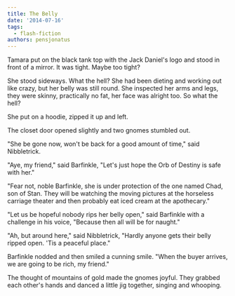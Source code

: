```yaml
---
title: The Belly
date: '2014-07-16'
tags:
  - flash-fiction
authors: pensjonatus
---
```


Tamara put on the black tank top with the Jack Daniel's logo and stood in front
of a mirror. It was tight. Maybe too tight?

<!-- truncate -->

She stood sideways. What the hell? She had been dieting and working out like
crazy, but her belly was still round. She inspected her arms and legs, they were
skinny, practically no fat, her face was alright too. So what the hell?

She put on a hoodie, zipped it up and left.

The closet door opened slightly and two gnomes stumbled out.

"She be gone now, won't be back for a good amount of time," said Nibbletrick.

"Aye, my friend," said Barfinkle, "Let's just hope the Orb of Destiny is safe
with her."

"Fear not, noble Barfinkle, she is under protection of the one named Chad, son
of Stan. They will be watching the moving pictures at the horseless carriage
theater and then probably eat iced cream at the apothecary."

"Let us be hopeful nobody rips her belly open," said Barfinkle with a challenge
in his voice, "Because then all will be for naught."

"Ah, but around here," said Nibbletrick, "Hardly anyone gets their belly ripped
open. 'Tis a peaceful place."

Barfinkle nodded and then smiled a cunning smile. "When the buyer arrives, we
are going to be rich, my friend."

The thought of mountains of gold made the gnomes joyful. They grabbed each
other's hands and danced a little jig together, singing and whooping.
